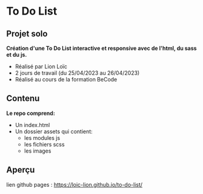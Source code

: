# To Do List
## Projet solo
__Création d'une To Do List interactive et responsive avec de l'html, du sass et du js.__
* Réalisé par Lion Loïc
* 2 jours de travail (du 25/04/2023 au 26/04/2023)
* Réalisé au cours de la formation BeCode
## Contenu
__Le repo comprend:__
* Un index.html
* Un dossier assets qui contient:
   * les modules js
   * les fichiers scss
   * les images 
## Aperçu
lien github pages : https://loic-lion.github.io/to-do-list/
 
